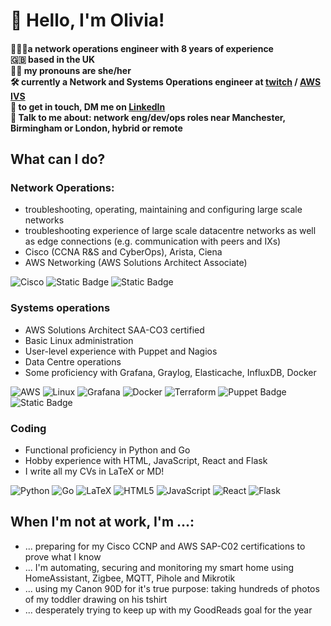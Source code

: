 # 👋 Hello, I'm Olivia! 
#### 👩🏻‍💻a network operations engineer with 8 years of experience <br> 🇬🇧 based in the UK  <br>🏳️‍🌈 my pronouns are she/her  <br> 🛠️ currently a Network and Systems Operations engineer at [twitch](https://blog.twitch.tv/en/2021/10/25/so-you-want-to-work-at-twitch-meet-the-gsoc-team-with-elliot-fenech/) / [AWS IVS](https://ivs.rocks/) <br> 🤙 to get in touch, DM me on  [LinkedIn](www.linkedin.com/in/oanders) <br> 📩 Talk to me about: network eng/dev/ops roles near Manchester, Birmingham or London, hybrid or remote 
## What can I do? 

### Network Operations:
  * troubleshooting, operating, maintaining and configuring large scale networks
  * troubleshooting experience of large scale datacentre networks as well as edge connections (e.g. communication with peers and IXs)
  * Cisco (CCNA R&S and CyberOps), Arista, Ciena
  * AWS Networking (AWS Solutions Architect Associate)

![Cisco](https://img.shields.io/badge/cisco-%23049fd9.svg?style=for-the-badge&logo=cisco&logoColor=black) ![Static Badge](https://img.shields.io/badge/ARISTA-ARISTA?style=for-the-badge&color=%2316335c)
![Static Badge](https://img.shields.io/badge/CIENA-CIENA?style=for-the-badge&color=%2396121b)


### Systems operations
  * AWS Solutions Architect SAA-CO3 certified   
  * Basic Linux administration
  * User-level experience with Puppet and Nagios 
  * Data Centre operations
  * Some proficiency with Grafana, Graylog, Elasticache, InfluxDB, Docker

![AWS](https://img.shields.io/badge/AWS-%23FF9900.svg?style=for-the-badge&logo=amazon-aws&logoColor=white) ![Linux](https://img.shields.io/badge/Linux-FCC624?style=for-the-badge&logo=linux&logoColor=black)  ![Grafana](https://img.shields.io/badge/grafana-%23F46800.svg?style=for-the-badge&logo=grafana&logoColor=white) ![Docker](https://img.shields.io/badge/docker-%230db7ed.svg?style=for-the-badge&logo=docker&logoColor=white) ![Terraform](https://img.shields.io/badge/terraform-%235835CC.svg?style=for-the-badge&logo=terraform&logoColor=white)
![Puppet Badge](https://img.shields.io/badge/Puppet-FFAE1A?logo=puppet&logoColor=fff&style=for-the-badge) ![Static Badge](https://img.shields.io/badge/NAGIOS-NAGIOS?style=for-the-badge&color=%238FE28D)


### Coding
  * Functional proficiency in Python and Go
  * Hobby experience with HTML, JavaScript, React and Flask
  * I write all my CVs in LaTeX or MD!
    
![Python](https://img.shields.io/badge/python-3670A0?style=for-the-badge&logo=python&logoColor=ffdd54) 
![Go](https://img.shields.io/badge/go-%2300ADD8.svg?style=for-the-badge&logo=go&logoColor=white) 
![LaTeX](https://img.shields.io/badge/latex-%23008080.svg?style=for-the-badge&logo=latex&logoColor=white)
![HTML5](https://img.shields.io/badge/html5-%23E34F26.svg?style=for-the-badge&logo=html5&logoColor=white)
![JavaScript](https://img.shields.io/badge/javascript-%23323330.svg?style=for-the-badge&logo=javascript&logoColor=%23F7DF1E)
![React](https://img.shields.io/badge/react-%2320232a.svg?style=for-the-badge&logo=react&logoColor=%2361DAFB)
![Flask](https://img.shields.io/badge/flask-%23000.svg?style=for-the-badge&logo=flask&logoColor=white)


## When I'm not at work, I'm ...:
* ... preparing for my Cisco CCNP and AWS SAP-C02 certifications to prove what I know
* ... I'm automating, securing and monitoring my smart home using HomeAssistant, Zigbee, MQTT, Pihole and Mikrotik 
* ... using my Canon 90D for it's true purpose: taking hundreds of photos of my toddler drawing on his tshirt 
* ... desperately trying to keep up with my GoodReads goal for the year 

